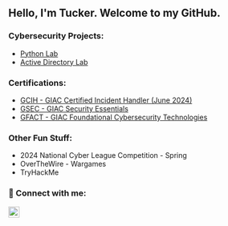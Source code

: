 ## Hello, I'm Tucker. Welcome to my GitHub.

### Cybersecurity Projects:

- [Python Lab](https://github.com/tuckws/Lab_Python)
- [Active Directory Lab](https://github.com/tuckws/Lab_Active_Directory)

### Certifications:

- [GCIH - GIAC Certified Incident Handler (June 2024)](https://www.giac.org/certifications/certified-incident-handler-gcih/)
- [GSEC - GIAC Security Essentials](https://www.giac.org/certifications/security-essentials-gsec/)
- [GFACT - GIAC Foundational Cybersecurity Technologies](https://www.giac.org/certifications/foundational-cybersecurity-technologies-gfact/)

### Other Fun Stuff:

- 2024 National Cyber League Competition - Spring
- OverTheWire - Wargames
- TryHackMe

### :wave: Connect with me:

[<img align="left" alt="tuckws | LinkedIn" width="22px" src="https://cdn.jsdelivr.net/npm/simple-icons@v3/icons/linkedin.svg" />][linkedin]

[linkedin]: https://linkedin.com/in/tuckws
